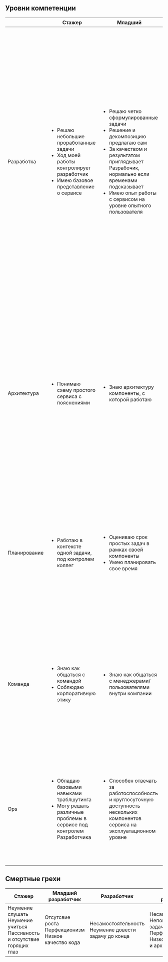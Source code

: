 ## Уровни компетенции

|              | Стажер                                                                                                                                                | Младший                                                                                                                                                                                                                                                                  | Разработчик                                                                                                                                                                                                                                                                                                                                                                                                                                                                                                                                                                                                                                                                        | Старший разработчик                                                                                                                                                                                                                                                                                                                                                                                | Ведущий разработчик                                                                                                                                                                                                                                                                                                                                                                     |
|--------------|-------------------------------------------------------------------------------------------------------------------------------------------------------|--------------------------------------------------------------------------------------------------------------------------------------------------------------------------------------------------------------------------------------------------------------------------|------------------------------------------------------------------------------------------------------------------------------------------------------------------------------------------------------------------------------------------------------------------------------------------------------------------------------------------------------------------------------------------------------------------------------------------------------------------------------------------------------------------------------------------------------------------------------------------------------------------------------------------------------------------------------------|----------------------------------------------------------------------------------------------------------------------------------------------------------------------------------------------------------------------------------------------------------------------------------------------------------------------------------------------------------------------------------------------------|-----------------------------------------------------------------------------------------------------------------------------------------------------------------------------------------------------------------------------------------------------------------------------------------------------------------------------------------------------------------------------------------|
| Разработка   | <ul><li>Решаю небольшие проработанные задачи</li><li>Ход моей работы контролирует разработчик</li><li>Имею базовое представление о сервисе</li></ul>  | <ul><li>Решаю четко сформулированные задачи</li><li>Решение и декомпозицию предлагаю сам</li><li>За качеством и результатом приглядывает Разрабочик, нормально если временами подсказывает</li><li>Имею опыт работы с сервисом на уровне опытного пользователя</li></ul> | <ul><li>Самостоятельно решаю задачи в рамказ своей зоны ответственности, средней компоненты, или нескольких небольших</li><li>Декомпозиция и решения редко нуждаются в корректировке</li><li>Делаю ревью кода</li><li>Отвечаю за качество и надежность своего кода - покрытие тестами, минимизация багов, успешность релизов</li><li>Уменю находить компромисное решение с точки зрения производительности, скорости и сложности разработки</li><li>Смотрю вне зоны отвественности, чтобы решение работало</li><li>Способен самостоятельно разобраться с тем, как работает сервис со стороны пользователя</li><li>Могу самостоятельно раздебажить любую проблему сервиса</li></ul> | <ul><li>Детально разбираюсь в сервисе</li><li>Несу отвественность за стабильность сервиса</li><li>Слежу за отсутствие "узких мест" в сервисе</li><li>Разбираю user story и превращаю хотелку продакта/пользователя в техническую задачу</li><li>Предлагаю новые инструменты и технологии разработки</li><li>Могу ответить (или найти ответы) на любой вопрос связанный с работой сервиса</li></ul> | <ul><li>Разрабатываю сервисы под ключ</li><li>Способен найти решение в спорных ситуациях без участия руководителя</li><li>Занимаюсь самообразованием</li><li>Внедряю инструменты, технологии, практики разработки на уровне всей команды</li><li>Стремлюсь расширять зону своей ответственности</li><li>Способен драйвить фичу, собирая вокруг мини-команду для ее реализации</li></ul> |
| Архитектура  | <ul><li>Понимаю схему простого сервиса с пояснениями</li></ul>                                                                                        | <ul><li>Знаю архитектуру компоненты, с которой работаю</li></ul>                                                                                                                                                                                                         | <ul><li>Хорошо знаю архитектуру своего сервиса</li><li>Вижу весь набор компонент сервиса, которые затрагивает задача</li><li>Проектирую архитектуру решений под контроем Старшего/Ведущего разработчика</li><li>Имею представление о архитектуре смежных сервисов</li><li>Могу нарисовать архитектуру работы сервиса на "квадратиках" и рассказать как он работает</li><li>Самостоятельно могу спроектировать небольшие архитектурные изменения</li></ul>                                                                                                                                                                                                                          | <ul><li>Продумываю архитектуру сервиса и умею обосновывать принятые решения</li><li>Самостоятельно подготавливаю архитектуру разрабатываемых компонент к защите перед командой</li></ul>                                                                                                                                                                                                           | <ul><li>Отвечаю за архитектуру несколких сервисов</li><li>Принимаю во внимание дальнейшее развитие всего сервиса</li><li>Проектирую сложные системы затрагивающие многие компоненты или сервисы</li></ul>                                                                                                                                                                               |
| Планирование | <ul><li>Работаю в контексте одной задачи, под контролем коллег</li></ul>                                                                              | <ul><li>Оцениваю срок простых задач в рамках своей компоненты</li><li>Умею планировать свое время</li></ul>                                                                                                                                                              | <ul><li>Умею приоритезировать свои задачи</li><li>Принимаю сроки во внимание, заранее сообщаю о проблемах</li><li>Самостоятельно декомпозирую сложные задачи, оцениваю их сроки</li><li>При необходимости провожу исследование альтернативных решений</li><li>Знаю про контроль и делегирование</li></ul>                                                                                                                                                                                                                                                                                                                                                                          | <ul><li>Способен вести несколько фичей одновременно</li><li>Могу составить роадмап проекта с контрольными точками (при поддержке аналитика/менеджера)</li><li>Работаю с долгосрочными целями команды/отдела</li></ul>                                                                                                                                                                              | <ul><li>Занимаюсь стратегией и тактикой развития сервиса</li><li>Самостоятельно оцениваю необходимые трудозатраты и приоритезирую разработку</li><li>Сам предоставляю отчетность для контроля</li></ul>                                                                                                                                                                                 |
| Команда      | <ul><li>Знаю как общаться с командой</li><li>Соблюдаю корпоративную этику</li></ul>                                                                   | <ul><li>Знаю как общаться с менеджерами/пользователями внутри компании</li></ul>                                                                                                                                                                                         | <ul><li>При необходимости сам работаю по задачам с коллегами из других команд</li><li>Ищу конструктивные решения в конфликтных ситуациях</li></ul>                                                                                                                                                                                                                                                                                                                                                                                                                       | <ul><li>Участвую в найме в команду/отдел</li><li>Могу вести адаптацию нового сотрудника в проект и команду</li><li>Могу вести стажера и самостоятельно определять скоуп его работы</li><li>Проактивно помогаю коллегам и руководителям в организации рабочего процесса</li><li>Могу решить или деэскалировать конфликтную ситуацию</li></ul>                                                       | <ul><li>Занимаюсь построением и развитием команды</li><li>Эффективно решаю конфликты в команде и умею работать с "трудными" сотрудниками</li><li>Занимаюсь самообразованием</li></ul>                                                                                                                                                                                                   |
| Ops          | <ul><li>Обладаю базовыми навыками траблшутинга</li><li>Могу решать различные проблемы в сервисе под контролем Разработчика</li></ul> | <ul><li>Способен отвечать за работоспособность и круглосуточную доступность нескольких компонентов сервиса на эксплуатационном уровне</li></ul>                                                                                                                          | <ul><li>Отвечаю за обеспечение работоспособности и круглосуточной доступности сервиса как на эксплуатационном уровне, так и на уровне бизнес-логики</li></ul>                                                                                                                                                                                                                                                                                                                                                                                                                                                                                                                      | <ul><li>Отвечаю за обеспечение работоспособности и круглосуточной доступности сервиса на всех уровнях, в том числе организационном и стратегическом</li><li>Проактивно нахожу узкие места в сервисе, предлагаю системные решения</li></ul>                                                                                                                                                         | <ul><li>Полностью отвечаю за обеспечение работоспособности и круглосуточной доступности сервисов подразделения</li><li>Отвечаю за стабильность при росте и развитии сервисов</li><li>Отвечаю за запуск новых сервисов на эксплуатационном уровне</li></ul>                                                                                                                              |



## Смертные грехи

| Стажер                                                                           | Младший разработчик                                        | Разработчик                                              | Старший разработчик                                                                                                 | Ведущий разработчик                                                                                                                   |
|----------------------------------------------------------------------------------|------------------------------------------------------------|----------------------------------------------------------|---------------------------------------------------------------------------------------------------------------------|---------------------------------------------------------------------------------------------------------------------------------------|
| Неумение слушать<br/>Неумение учиться<br/>Пассивность и отсутствие горящих глаз | Отсутсвие роста<br/>Перфекционизм<br/>Низкое качество кода | Несамостоятельность<br/>Неумение довести задачу до конца | Несамостоятельность<br/>Непонимание целей и задач продукта<br/>Перфекционизм<br/>Низкое качество кода и архитектуры | Неумение добиваться результата<br/>Несамостоятельность<br/>Неумение взаимодействовать с людьми<br/>Непонимание целей и задач продукта |




